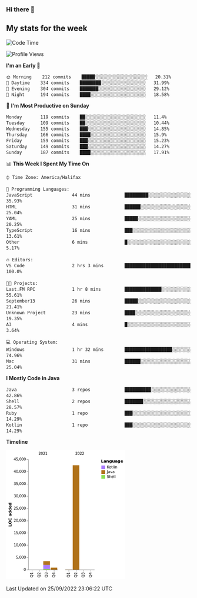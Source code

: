 ### Hi there 👋

## My stats for the week
<!--START_SECTION:waka-->
![Code Time](http://img.shields.io/badge/Code%20Time-398%20hrs%2026%20mins-blue)

![Profile Views](http://img.shields.io/badge/Profile%20Views-0-blue)

**I'm an Early 🐤** 

```text
🌞 Morning    212 commits    █████░░░░░░░░░░░░░░░░░░░░   20.31% 
🌆 Daytime    334 commits    ████████░░░░░░░░░░░░░░░░░   31.99% 
🌃 Evening    304 commits    ███████░░░░░░░░░░░░░░░░░░   29.12% 
🌙 Night      194 commits    ████░░░░░░░░░░░░░░░░░░░░░   18.58%

```
📅 **I'm Most Productive on Sunday** 

```text
Monday       119 commits    ██░░░░░░░░░░░░░░░░░░░░░░░   11.4% 
Tuesday      109 commits    ██░░░░░░░░░░░░░░░░░░░░░░░   10.44% 
Wednesday    155 commits    ███░░░░░░░░░░░░░░░░░░░░░░   14.85% 
Thursday     166 commits    ████░░░░░░░░░░░░░░░░░░░░░   15.9% 
Friday       159 commits    ███░░░░░░░░░░░░░░░░░░░░░░   15.23% 
Saturday     149 commits    ███░░░░░░░░░░░░░░░░░░░░░░   14.27% 
Sunday       187 commits    ████░░░░░░░░░░░░░░░░░░░░░   17.91%

```


📊 **This Week I Spent My Time On** 

```text
⌚︎ Time Zone: America/Halifax

💬 Programming Languages: 
JavaScript               44 mins             █████████░░░░░░░░░░░░░░░░   35.93% 
HTML                     31 mins             ██████░░░░░░░░░░░░░░░░░░░   25.04% 
YAML                     25 mins             █████░░░░░░░░░░░░░░░░░░░░   20.25% 
TypeScript               16 mins             ███░░░░░░░░░░░░░░░░░░░░░░   13.61% 
Other                    6 mins              █░░░░░░░░░░░░░░░░░░░░░░░░   5.17%

🔥 Editors: 
VS Code                  2 hrs 3 mins        █████████████████████████   100.0%

🐱‍💻 Projects: 
Last.FM RPC              1 hr 8 mins         ██████████████░░░░░░░░░░░   55.61% 
September13              26 mins             █████░░░░░░░░░░░░░░░░░░░░   21.41% 
Unknown Project          23 mins             ████░░░░░░░░░░░░░░░░░░░░░   19.35% 
A3                       4 mins              █░░░░░░░░░░░░░░░░░░░░░░░░   3.64%

💻 Operating System: 
Windows                  1 hr 32 mins        ██████████████████░░░░░░░   74.96% 
Mac                      31 mins             ██████░░░░░░░░░░░░░░░░░░░   25.04%

```

**I Mostly Code in Java** 

```text
Java                     3 repos             ██████████░░░░░░░░░░░░░░░   42.86% 
Shell                    2 repos             ███████░░░░░░░░░░░░░░░░░░   28.57% 
Ruby                     1 repo              ███░░░░░░░░░░░░░░░░░░░░░░   14.29% 
Kotlin                   1 repo              ███░░░░░░░░░░░░░░░░░░░░░░   14.29%

```


**Timeline**

![Chart not found](https://raw.githubusercontent.com/lyndseyy/lyndseyy/main/charts/bar_graph.png) 


 Last Updated on 25/09/2022 23:06:22 UTC
<!--END_SECTION:waka-->